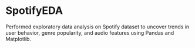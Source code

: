 # SpotifyEDA
Performed exploratory data analysis on Spotify dataset to uncover trends in user behavior, genre popularity, and audio features using Pandas and Matplotlib.
